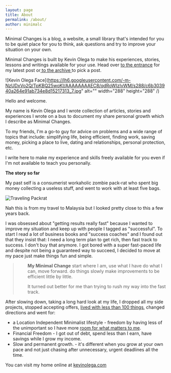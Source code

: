 ```yaml
---
layout: page
title: About
permalink: /about/ 
author: minimalc
---
```

Minimal Changes is a blog, a website, a small library that's intended for you to be quiet place for you to think, ask questions and try to improve your situation on your own.

Minimal Changes is built by Kevin Olega to make his experiences, stories, lessons and writings available for your use. Head over <a href="http://minimalchanges.com">to the entrance</a> for my latest post or<a href="http://minimalchanges.com/archive"> to the archive </a>to pick a post.


![Kevin Olega Face](https://lh6.googleusercontent.com/-m-NzUDxVo2Q/TpKBQ25woKI/AAAAAAAAEC8/qdRoWIzIvWM/s288/c6b303940a264e91ab734e8d15217313_7.jpg" alt="" width="288" height="288" /)

Hello and welcome.

My name is Kevin Olega and I wrote collection of articles, stories and experiences I wrote on a bus to document my share personal growth which I describe as Minimal Changes.

To my friends, I'm a go-to guy for advice on problems and a wide range of topics that include: simplifying life, being efficient, finding work, saving money, picking a place to live, dating and relationships, personal protection, etc.

I write here to make my experience and skills freely available for you even if I'm not available to teach you personally.

<strong>The story so far</strong>

My past self is a consumerist workaholic zombie pack-rat who spent big money collecting a useless stuff, and went to work with at least five bags.

![Traveling Packrat](http://farm5.static.flickr.com/4125/5053684332_03598716ae.jpg)

Nah this is from my travel to Malaysia but I looked pretty close to this a few years back.

I was obsessed about "getting results really fast" because I wanted to improve my situation and keep up with people I tagged as "successful". To start I read a lot of business books and "success coaches" and I found out that they insist that: I need a long term plan to get rich, then fast track to success. I don't buy that anymore. I got bored with a super fast-paced life and despite not being a guaranteed way to succeed, I decided to move at my pace just make things fun and simple.
<blockquote>
<p style="padding-left: 30px;"><strong>My Minimal Change</strong>
start where I am,
use what I have
do what I can,
move forward.
do things slowly
make improvements to
be efficient little by little.</p>
<p style="padding-left: 30px;">It turned out better for me than trying to rush my way into the fast track.</p>
</blockquote>
<div>

After slowing down, taking a long hard look at my life, I dropped all my side projects, stopped accepting offers, <a href="http://minimalchanges.com/i-own-71-things-april-2011/">lived with less than 100 things</a>, changed directions and went for:

</div>
<ul>
	<li>a Location Independent Minimalist lifestyle - freedom by having less of the unimportant so I have more <a href="http://minimalchanges.com/blog/minimal-changes-to-achieving-what-matters-most/">room for what matters to me</a>.</li>
	<li>Financial Freedom - I got out of debt, spend less than I earn, have savings while I grow my income.</li>
	<li>Slow and permanent growth. - it's different when you grow at your own pace and not just chasing after unnecessary, urgent deadlines all the time.</li>
</ul>
You can visit my home online at <a href="http://kevinolega.com">kevinolega.com</a>

